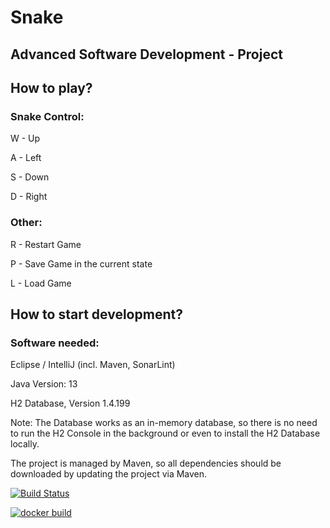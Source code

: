 # Snake

## Advanced Software Development - Project

## How to play?

### Snake Control:
W - Up

A - Left

S - Down

D - Right

### Other:
R - Restart Game

P - Save Game in the current state

L - Load Game

## How to start development?

### Software needed:
Eclipse / IntelliJ (incl. Maven, SonarLint)

Java Version: 13

H2 Database, Version 1.4.199

Note: The Database works as an in-memory database, so there is no need to run the H2 Console in the background or even to install the H2 Database locally.

The project is managed by Maven, so all dependencies should be downloaded by updating the project via Maven.

[![Build Status](https://travisci.com/predragfalcic/snek.svg)](https://travis-ci.com/predragfalcic/snek)


[![docker
build](https://img.shields.io/docker/cloud/build/falcicp/snek)](https://img.shields.io/docker/build/falcicp/snek)
